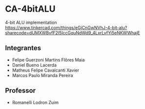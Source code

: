 # CA-4bitALU
4-bit ALU implementation
https://www.tinkercad.com/things/eGjCnGwNVhJ-4-bit-alu?sharecode=dUMXWBvfF2l5IccGquNdWd9_4LxrLvfYi5eNKWWhajE

## Integrantes
- Felipe Guerzoni Martins Flôres Maia
- Daniel Bueno Lacerda
- Matheus Felipe Cavalcanti Xavier
- Marcos Paulo Miranda Pereira

## Professor
- Romanelli Lodron Zuim
